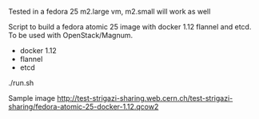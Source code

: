 Tested in a fedora 25 m2.large vm, m2.small will work as well

Script to build a fedora atomic 25 image with docker 1.12
flannel and etcd. To be used with OpenStack/Magnum.

* docker 1.12
* flannel
* etcd

./run.sh

Sample image http://test-strigazi-sharing.web.cern.ch/test-strigazi-sharing/fedora-atomic-25-docker-1.12.qcow2
